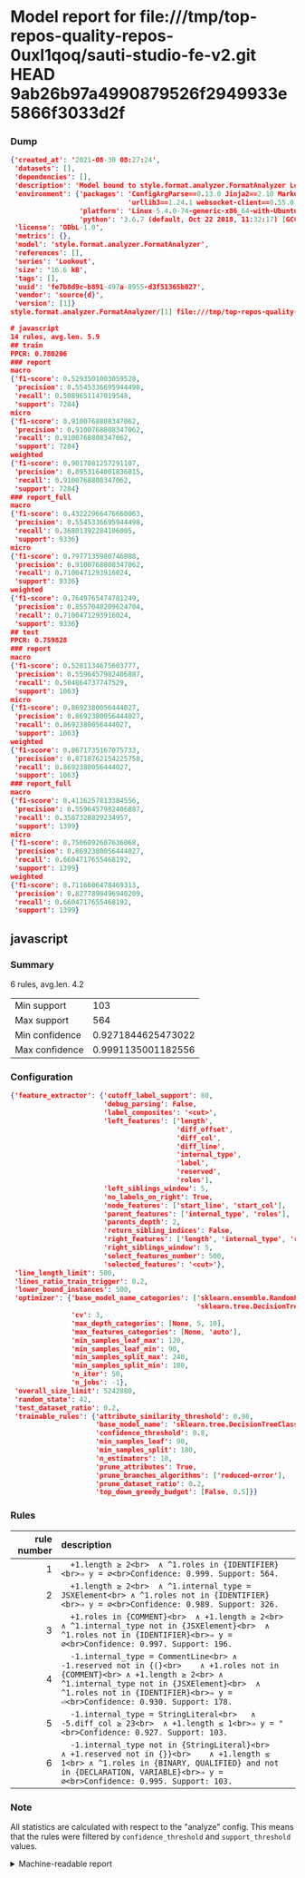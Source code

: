 # Model report for file:///tmp/top-repos-quality-repos-0uxl1qoq/sauti-studio-fe-v2.git HEAD 9ab26b97a4990879526f2949933e5866f3033d2f

### Dump

```json
{'created_at': '2021-08-30 08:27:24',
 'datasets': [],
 'dependencies': [],
 'description': 'Model bound to style.format.analyzer.FormatAnalyzer Lookout analyzer.',
 'environment': {'packages': 'ConfigArgParse==0.13.0 Jinja2==2.10 MarkupSafe==1.1.1 PyStemmer==1.3.0 PyYAML==5.1 Pympler==0.5 SQLAlchemy==1.2.10 SQLAlchemy-Utils==0.33.3 asdf==2.3.2 bblfsh==2.12.7 boto==2.49.0 boto3==1.9.130 botocore==1.12.130 cachetools==2.0.1 certifi==2019.3.9 chardet==3.0.4 clint==0.5.1 docker==3.7.0 docker-pycreds==0.4.0 dulwich==0.19.11 grpcio==1.19.0 grpcio-tools==1.19.0 humanfriendly==4.16.1 humanize==0.5.1 idna==2.8 jmespath==0.9.4 jsonschema==2.6.0 lookout-sdk==0.4.1 lookout-sdk-ml==0.19.0 lookout-style==0.2.0 lz4==2.1.6 modelforge==0.12.1 numpy==1.16.2 packaging==19.0 pandas==0.22.0 pip==19.0.3 protobuf==3.7.0 psycopg2-binary==2.7.5 pygtrie==2.3 pyparsing==2.3.1 python-dateutil==2.8.0 python-igraph==0.7.1.post6 pytz==2019.1 requests==2.21.0 requirements-parser==0.2.0 scikit-learn==0.20.1 scikit-optimize==0.5.2 scipy==1.2.1 semantic-version==2.6.0 setuptools==40.8.0 six==1.12.0 smart-open==1.8.1 sourced-ml==0.8.2 spdx==2.5.0 stringcase==1.2.0 tabulate==0.8.2 tqdm==4.31.1 '
                             'urllib3==1.24.1 websocket-client==0.55.0 xxhash==1.3.0',
                 'platform': 'Linux-5.4.0-74-generic-x86_64-with-Ubuntu-18.04-bionic',
                 'python': '3.6.7 (default, Oct 22 2018, 11:32:17) [GCC 8.2.0]'},
 'license': 'ODbL-1.0',
 'metrics': {},
 'model': 'style.format.analyzer.FormatAnalyzer',
 'references': [],
 'series': 'Lookout',
 'size': '16.6 kB',
 'tags': [],
 'uuid': 'fe7b8d9c-b891-497a-8955-d3f51365b027',
 'vendor': 'source{d}',
 'version': [1]}
style.format.analyzer.FormatAnalyzer/[1] file:///tmp/top-repos-quality-repos-0uxl1qoq/sauti-studio-fe-v2.git 9ab26b97a4990879526f2949933e5866f3033d2f

# javascript
14 rules, avg.len. 5.9
## train
PPCR: 0.780206
### report
macro
{'f1-score': 0.5293501003059528,
 'precision': 0.5545336695944498,
 'recall': 0.5089651147019548,
 'support': 7284}
micro
{'f1-score': 0.9100768808347062,
 'precision': 0.9100768808347062,
 'recall': 0.9100768808347062,
 'support': 7284}
weighted
{'f1-score': 0.9017081257291107,
 'precision': 0.8953164001836015,
 'recall': 0.9100768808347062,
 'support': 7284}
### report_full
macro
{'f1-score': 0.43222966476660063,
 'precision': 0.5545336695944498,
 'recall': 0.36801392284106005,
 'support': 9336}
micro
{'f1-score': 0.7977135980746088,
 'precision': 0.9100768808347062,
 'recall': 0.7100471293916024,
 'support': 9336}
weighted
{'f1-score': 0.7649765474781249,
 'precision': 0.8557048209624704,
 'recall': 0.7100471293916024,
 'support': 9336}
## test
PPCR: 0.759828
### report
macro
{'f1-score': 0.5281134675603777,
 'precision': 0.5596457982406887,
 'recall': 0.504864737747529,
 'support': 1063}
micro
{'f1-score': 0.8692380056444027,
 'precision': 0.8692380056444027,
 'recall': 0.8692380056444027,
 'support': 1063}
weighted
{'f1-score': 0.8671735167075733,
 'precision': 0.8718762154225758,
 'recall': 0.8692380056444027,
 'support': 1063}
### report_full
macro
{'f1-score': 0.4116257813384556,
 'precision': 0.5596457982406887,
 'recall': 0.3587328829234957,
 'support': 1399}
micro
{'f1-score': 0.7506092607636068,
 'precision': 0.8692380056444027,
 'recall': 0.6604717655468192,
 'support': 1399}
weighted
{'f1-score': 0.7116606478469313,
 'precision': 0.8277899496940209,
 'recall': 0.6604717655468192,
 'support': 1399}
```

## javascript
### Summary
6 rules, avg.len. 4.2

| | |
|-|-|
|Min support|103|
|Max support|564|
|Min confidence|0.9271844625473022|
|Max confidence|0.9991135001182556|

### Configuration

```json
{'feature_extractor': {'cutoff_label_support': 80,
                       'debug_parsing': False,
                       'label_composites': '<cut>',
                       'left_features': ['length',
                                         'diff_offset',
                                         'diff_col',
                                         'diff_line',
                                         'internal_type',
                                         'label',
                                         'reserved',
                                         'roles'],
                       'left_siblings_window': 5,
                       'no_labels_on_right': True,
                       'node_features': ['start_line', 'start_col'],
                       'parent_features': ['internal_type', 'roles'],
                       'parents_depth': 2,
                       'return_sibling_indices': False,
                       'right_features': ['length', 'internal_type', 'reserved', 'roles'],
                       'right_siblings_window': 5,
                       'select_features_number': 500,
                       'selected_features': '<cut>'},
 'line_length_limit': 500,
 'lines_ratio_train_trigger': 0.2,
 'lower_bound_instances': 500,
 'optimizer': {'base_model_name_categories': ['sklearn.ensemble.RandomForestClassifier',
                                              'sklearn.tree.DecisionTreeClassifier'],
               'cv': 3,
               'max_depth_categories': [None, 5, 10],
               'max_features_categories': [None, 'auto'],
               'min_samples_leaf_max': 120,
               'min_samples_leaf_min': 90,
               'min_samples_split_max': 240,
               'min_samples_split_min': 180,
               'n_iter': 50,
               'n_jobs': -1},
 'overall_size_limit': 5242880,
 'random_state': 42,
 'test_dataset_ratio': 0.2,
 'trainable_rules': {'attribute_similarity_threshold': 0.98,
                     'base_model_name': 'sklearn.tree.DecisionTreeClassifier',
                     'confidence_threshold': 0.8,
                     'min_samples_leaf': 90,
                     'min_samples_split': 180,
                     'n_estimators': 10,
                     'prune_attributes': True,
                     'prune_branches_algorithms': ['reduced-error'],
                     'prune_dataset_ratio': 0.2,
                     'top_down_greedy_budget': [False, 0.5]}}
```

### Rules

| rule number | description |
|----:|:-----|
| 1 | `  +1.length ≥ 2<br>	∧ ^1.roles in {IDENTIFIER}<br>⇒ y = ∅<br>Confidence: 0.999. Support: 564.` |
| 2 | `  +1.length ≥ 2<br>	∧ ^1.internal_type = JSXElement<br>	∧ ^1.roles not in {IDENTIFIER}<br>⇒ y = ∅<br>Confidence: 0.989. Support: 326.` |
| 3 | `  +1.roles in {COMMENT}<br>	∧ +1.length ≥ 2<br>	∧ ^1.internal_type not in {JSXElement}<br>	∧ ^1.roles not in {IDENTIFIER}<br>⇒ y = ∅<br>Confidence: 0.997. Support: 196.` |
| 4 | `  -1.internal_type = CommentLine<br>	∧ -1.reserved not in {(}<br>	∧ +1.roles not in {COMMENT}<br>	∧ +1.length ≥ 2<br>	∧ ^1.internal_type not in {JSXElement}<br>	∧ ^1.roles not in {IDENTIFIER}<br>⇒ y = ⏎<br>Confidence: 0.930. Support: 178.` |
| 5 | `  -1.internal_type = StringLiteral<br>	∧ -5.diff_col ≥ 23<br>	∧ +1.length ≤ 1<br>⇒ y = "<br>Confidence: 0.927. Support: 103.` |
| 6 | `  -1.internal_type not in {StringLiteral}<br>	∧ +1.reserved not in {}}<br>	∧ +1.length ≤ 1<br>	∧ ^1.roles in {BINARY, QUALIFIED} and not in {DECLARATION, VARIABLE}<br>⇒ y = ∅<br>Confidence: 0.995. Support: 103.` |

### Note
All statistics are calculated with respect to the "analyze" config. This means that the rules were filtered by
`confidence_threshold` and `support_threshold` values.

<details>
    <summary>Machine-readable report</summary>
```json
{"javascript": {"avg_rule_len": 4.166666666666667, "max_conf": 0.9991135001182556, "max_support": 564, "min_conf": 0.9271844625473022, "min_support": 103, "num_rules": 6}}
```
</details>
